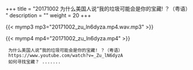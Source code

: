 +++
title = "20171002  为什么美国人说“我的垃圾可能会是你的宝藏! ？（粤语） "
description = ""
weight = 20
+++

{{< mymp3 mp3="20171002_zu_ln6dyza.mp4.wav.mp3" >}}

{{< mymp4 mp4="20171002_zu_ln6dyza.mp4" >}}

     为什么美国人说“我的垃圾可能会是你的宝藏! ？（粤语） 
     https://www.youtube.com/watch?v=_Zu_lN6dyzA 
     如何寻找宝藏？ ....... 
